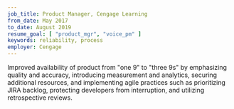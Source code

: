 ```yaml
---
job_title: Product Manager, Cengage Learning
from_date: May 2017
to_date: August 2019
resume_goal: [ "product_mgr", "voice_pm" ]
keywords: reliability, process
employer: Cengage
---
```

Improved availability of product from "one 9" to "three 9s" by emphasizing quality and accuracy, introducing measurement and analytics, securing additional resources, and implementing agile practices such as prioritizing JIRA backlog, protecting developers from interruption, and utilizing retrospective reviews.